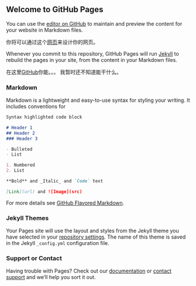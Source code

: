 ## Welcome to GitHub Pages

You can use the [editor on GitHub](https://github.com/JINGLIUMOYIN/JINGLIUMOYIN.github.io/edit/master/index.md) to maintain and preview the content for your website in Markdown files.

你将可以通过这个[网页](https://github.com/JINGLIUMOYIN/JINGLIUMOYIN.github.io/edit/master/index.md)来设计你的网页。

Whenever you commit to this repository, GitHub Pages will run [Jekyll](https://jekyllrb.com/) to rebuild the pages in your site, from the content in your Markdown files.

在这里[GitHub](https://jekyllrb.com/)你能。。。 我暂时还不知道能干什么。

### Markdown

Markdown is a lightweight and easy-to-use syntax for styling your writing. It includes conventions for

```markdown
Syntax highlighted code block

# Header 1
## Header 2
### Header 3

- Bulleted
- List

1. Numbered
2. List

**Bold** and _Italic_ and `Code` text

[Link](url) and ![Image](src)
```

For more details see [GitHub Flavored Markdown](https://guides.github.com/features/mastering-markdown/).

### Jekyll Themes

Your Pages site will use the layout and styles from the Jekyll theme you have selected in your [repository settings](https://github.com/JINGLIUMOYIN/JINGLIUMOYIN.github.io/settings). The name of this theme is saved in the Jekyll `_config.yml` configuration file.

### Support or Contact

Having trouble with Pages? Check out our [documentation](https://help.github.com/categories/github-pages-basics/) or [contact support](https://github.com/contact) and we’ll help you sort it out.
